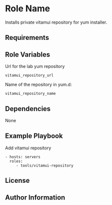 Role Name
=========

Installs private vitamui repository for yum installer.

Requirements
------------

Role Variables
--------------

Url for the lab yum repository

    vitamui_repository_url

Name of the repository in yum.d:

    vitamui_repository_name

Dependencies
------------

None

Example Playbook
----------------

Add vitamui repository

    - hosts: servers
      roles:
         - tools/vitamui-repository

License
-------

Author Information
------------------
